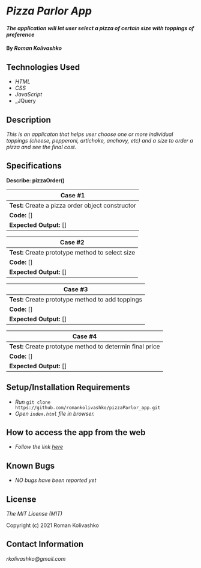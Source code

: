 # _Pizza Parlor App_

#### _The application will let user select a pizza of certain size with toppings of preference_

#### By _**Roman Kolivashko**_

## Technologies Used

* _HTML_
* _CSS_
* _JavaScript_
* _JQuery

## Description

_This is an applicaton that helps user choose one or more individual toppings (cheese, pepperoni, artichoke, anchovy, etc) and a size to order a pizza and see the final cost._

## Specifications

**Describe: pizzaOrder()**

|  **Case #1** |
|---|
| **Test:** Create a pizza order object constructor  |
|  **Code:** [] |  
|  **Expected Output:** [] |  

|  **Case #2** |
|---|
| **Test:** Create prototype method to select size |
|  **Code:** [] |  
|  **Expected Output:** [] | 

|  **Case #3** |
|---|
| **Test:** Create prototype method to add toppings |
|  **Code:** [] |  
|  **Expected Output:** [] | 

|  **Case #4** |
|---|
| **Test:** Create prototype method to determin final price |
|  **Code:** [] |  
|  **Expected Output:** [] | 

## Setup/Installation Requirements

* _Run_ `git clone https://github.com/romankolivashko/pizzaParlor_app.git`
* _Open `index.html` file in browser._

## How to access the app from the web
* _Follow the link [here](https://romankolivashko.github.io/app_name/)_ 

## Known Bugs

* _NO bugs have been reported yet_

## License

_The MIT License (MIT)_

Copyright (c) 2021 Roman Kolivashko

## Contact Information

_rkolivashko@gmail.com_